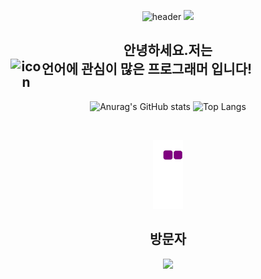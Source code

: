 <div align="center">
  
  ![header](https://capsule-render.vercel.app/api?type=Waving&color=timeGradient&height=200&section=header&text=I%20love%20C!&fontSize=90&fontAlignY=40)
  <img src= https://i.pinimg.com/originals/dd/62/cb/dd62cb20bb3b62171bd78e4415f28d79.gif>
  
  <h2>안녕하세요.저는
  <div style="display: flex;">
  <img src="https://techstack-generator.vercel.app/cpp-icon.svg" alt="icon" width="50tyle="width: 30px; height: 30px; margin-right: 0px; margin-bottom: 0px;" />
  언어에 관심이 많은 프로그래머 입니다!
  </h2>
  
  ![Anurag's GitHub stats](https://github-readme-stats.vercel.app/api?username=rod40430&show_icons=true&theme=transparent)
  ![Top Langs](https://github-readme-stats.vercel.app/api/top-langs/?username=rod40430&layout=compact&theme=stats)
  
  <br/>
  
  ![snake gif](https://github.com/rod40430/rod40430/blob/output/github-contribution-grid-snake.gif)
  <br/>
  
  <h2>방문자</h2>
  <img src="https://profile-counter.glitch.me/rod40430/count.svg" />
</div>
